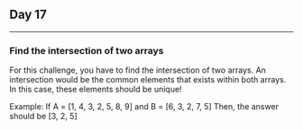 ## Day 17
---
### Find the intersection of two arrays

For this challenge, you have to find the intersection of two arrays. An intersection would be the common 
elements that exists within both arrays. In this case, these elements should be unique!

 Example: If A = [1, 4, 3, 2, 5, 8, 9] and B = [6, 3, 2, 7, 5]
 Then, the answer should be [3, 2, 5]